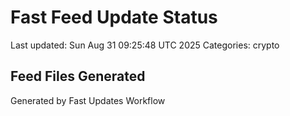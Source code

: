# Fast Feed Update Status
Last updated: Sun Aug 31 09:25:48 UTC 2025
Categories: crypto

## Feed Files Generated

Generated by Fast Updates Workflow
